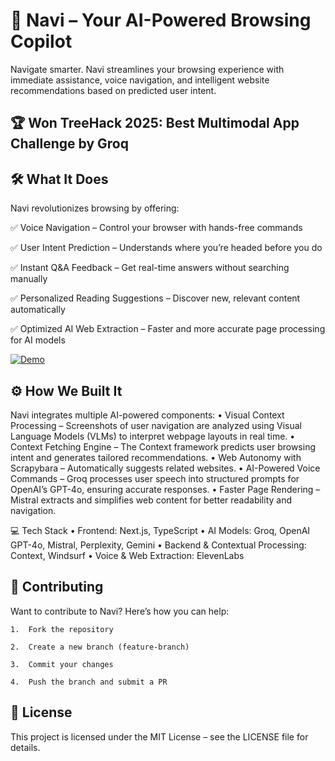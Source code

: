 # 🚀 Navi – Your AI-Powered Browsing Copilot

Navigate smarter. Navi streamlines your browsing experience with immediate assistance, voice navigation, and intelligent website recommendations based on predicted user intent.

## 🏆 Won TreeHack 2025: Best Multimodal App Challenge by Groq 

## 🛠️ What It Does

Navi revolutionizes browsing by offering: 

✅ Voice Navigation – Control your browser with hands-free commands 

✅ User Intent Prediction  – Understands where you’re headed before you do 

✅ Instant Q&A Feedback – Get real-time answers without searching manually 

✅ Personalized Reading Suggestions – Discover new, relevant content automatically 

✅ Optimized AI Web Extraction – Faster and more accurate page processing for AI models 

[![Demo](https://img.youtube.com/vi/XXGyFPQvcPk/0.jpg)](https://youtu.be/XXGyFPQvcPk)


## ⚙️ How We Built It

Navi integrates multiple AI-powered components:
	•	Visual Context Processing – Screenshots of user navigation are analyzed using Visual Language Models (VLMs) to interpret webpage layouts in real time.
	•	Context Fetching Engine – The Context framework predicts user browsing intent and generates tailored recommendations.
	•	Web Autonomy with Scrapybara – Automatically suggests related websites.
	•	AI-Powered Voice Commands – Groq processes user speech into structured prompts for OpenAI’s GPT-4o, ensuring accurate responses.
	•	Faster Page Rendering – Mistral extracts and simplifies web content for better readability and navigation.

💻 Tech Stack
	•	Frontend: Next.js, TypeScript
	•	AI Models: Groq, OpenAI GPT-4o, Mistral, Perplexity, Gemini
	•	Backend & Contextual Processing: Context, Windsurf
	•	Voice & Web Extraction: ElevenLabs

## 🤝 Contributing

Want to contribute to Navi? Here’s how you can help:

	1.	Fork the repository
 
	2.	Create a new branch (feature-branch)
 
	3.	Commit your changes
 
	4.	Push the branch and submit a PR

## 📜 License
This project is licensed under the MIT License – see the LICENSE file for details.
